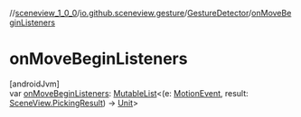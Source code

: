 //[sceneview_1_0_0](../../../index.md)/[io.github.sceneview.gesture](../index.md)/[GestureDetector](index.md)/[onMoveBeginListeners](on-move-begin-listeners.md)

# onMoveBeginListeners

[androidJvm]\
var [onMoveBeginListeners](on-move-begin-listeners.md): [MutableList](https://kotlinlang.org/api/latest/jvm/stdlib/kotlin.collections/-mutable-list/index.html)&lt;(e: [MotionEvent](https://developer.android.com/reference/kotlin/android/view/MotionEvent.html), result: [SceneView.PickingResult](../../io.github.sceneview/-scene-view/-picking-result/index.md)) -&gt; [Unit](https://kotlinlang.org/api/latest/jvm/stdlib/kotlin/-unit/index.html)&gt;
